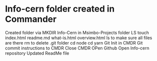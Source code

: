 # Info-cern folder created in Commander
Created folder via MKDIR Info-Cern in Msimbo-Projects folder
LS
touch index.html readme.md what-is.html overview.html
ls to make sure all files are there
rm to delete .git folder
cd node 
cd yarn
Git Init in CMDR
Git commit instructions to CMDR
Close CMDR
OPen Github
Open Info-cern repository
Updated ReadMe file


